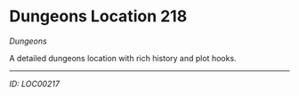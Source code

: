 # Dungeons Location 218

*Dungeons*

A detailed dungeons location with rich history and plot hooks.

---
*ID: LOC00217*